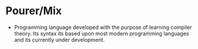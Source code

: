 # Pourer/Mix
- Programming language developed with the purpose of learning compiler theory. Its syntax its based upon most modern programming languages and its currently under development.
